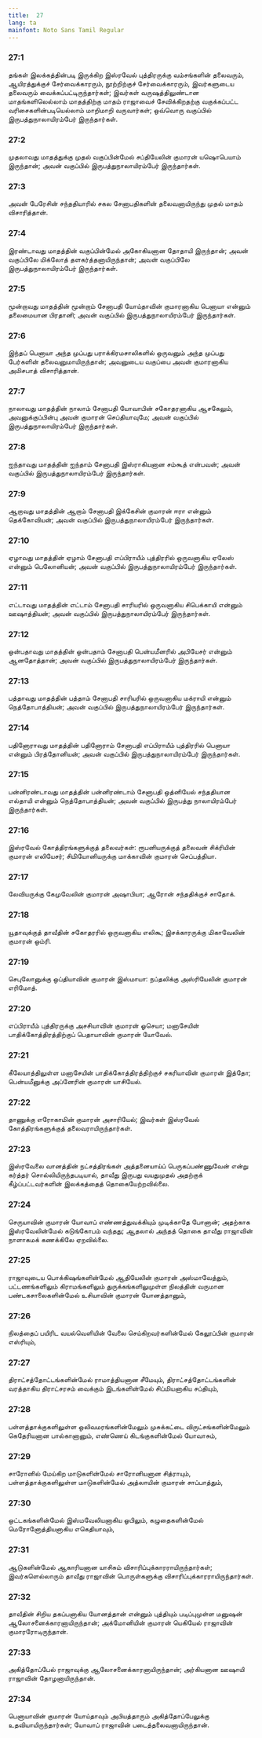 ```yaml
---
title:  27
lang: ta
mainfont: Noto Sans Tamil Regular
---
```


###  27:1

தங்கள் இலக்கத்தின்படி இருக்கிற இஸ்ரவேல் புத்திரருக்கு வம்சங்களின் தலைவரும், ஆயிரத்துக்குச் சேர்வைக்காரரும், நூற்றிற்குச் சேர்வைக்காரரும், இவர்களுடைய தலைவரும் வைக்கப்பட்டிருந்தார்கள்; இவர்கள் வருஷத்திலுண்டான மாதங்களிலெல்லாம் மாதத்திற்கு மாதம் ராஜாவைச் சேவிக்கிறதற்கு வகுக்கப்பட்ட வரிசைகளின்படியெல்லாம் மாறிமாறி வருவார்கள்; ஒவ்வொரு வகுப்பில் இருபத்துநாலாயிரம்பேர் இருந்தார்கள்.

###  27:2

முதலாவது மாதத்துக்கு முதல் வகுப்பின்மேல் சப்தியேலின் குமாரன் யஷொபெயாம் இருந்தான்; அவன் வகுப்பில் இருபத்துநாலாயிரம்பேர் இருந்தார்கள்.

###  27:3

அவன் பேரேசின் சந்ததியாரில் சகல சேனாபதிகளின் தலைவனாயிருந்து முதல் மாதம் விசாரித்தான்.

###  27:4

இரண்டாவது மாதத்தின் வகுப்பின்மேல் அகோகியனான தோதாயி இருந்தான்; அவன் வகுப்பிலே மிக்லோத் தளகர்த்தனாயிருந்தான்; அவன் வகுப்பிலே இருபத்துநாலாயிரம்பேர் இருந்தார்கள்.

###  27:5

மூன்றாவது மாதத்தின் மூன்றாம் சேனாபதி யோய்தாவின் குமாரனாகிய பெனாயா என்னும் தலைமையான பிரதானி; அவன் வகுப்பில் இருபத்துநாலாயிரம்பேர் இருந்தார்கள்.

###  27:6

இந்தப் பெனாயா அந்த முப்பது பராக்கிரமசாலிகளில் ஒருவனும் அந்த முப்பது பேர்களின் தலைவனுமாயிருந்தான்; அவனுடைய வகுப்பை அவன் குமாரனாகிய அமிசபாத் விசாரித்தான்.

###  27:7

நாலாவது மாதத்தின் நாலாம் சேனாபதி யோவாபின் சகோதரனாகிய ஆசகேலும், அவனுக்குப்பின்பு அவன் குமாரன் செப்தியாவுமே; அவன் வகுப்பில் இருபத்துநாலாயிரம்பேர் இருந்தார்கள்.

###  27:8

ஐந்தாவது மாதத்தின் ஐந்தாம் சேனாபதி இஸ்ராகியனான சம்கூத் என்பவன்; அவன் வகுப்பில் இருபத்துநாலாயிரம்பேர் இருந்தார்கள்.

###  27:9

ஆறாவது மாதத்தின் ஆறாம் சேனாபதி இக்கேசின் குமாரன் ஈரா என்னும் தெக்கோவியன்; அவன் வகுப்பில் இருபத்துநாலாயிரம்பேர் இருந்தார்கள்.

###  27:10

ஏழாவது மாதத்தின் ஏழாம் சேனாபதி எப்பிராயீம் புத்திரரில் ஒருவனாகிய ஏலேஸ் என்னும் பெலோனியன்; அவன் வகுப்பில் இருபத்துநாலாயிரம்பேர் இருந்தார்கள்.

###  27:11

எட்டாவது மாதத்தின் எட்டாம் சேனாபதி சாரியரில் ஒருவனாகிய சிபெக்காயி என்னும் ஊஷாத்தியன்; அவன் வகுப்பில் இருபத்துநாலாயிரம்பேர் இருந்தார்கள்.

###  27:12

ஒன்பதாவது மாதத்தின் ஒன்பதாம் சேனாபதி பென்யமீனரில் அபியேசர் என்னும் ஆனதோத்தான்; அவன் வகுப்பில் இருபத்துநாலாயிரம்பேர் இருந்தார்கள்.

###  27:13

பத்தாவது மாதத்தின் பத்தாம் சேனாபதி சாரியரில் ஒருவனாகிய மக்ராயி என்னும் நெத்தோபாத்தியன்; அவன் வகுப்பில் இருபத்துநாலாயிரம்பேர் இருந்தார்கள்.

###  27:14

பதினோராவது மாதத்தின் பதினோராம் சேனாபதி எப்பிராயீம் புத்திரரில் பெனாயா என்னும் பிரத்தோனியன்; அவன் வகுப்பில் இருபத்துநாலாயிரம்பேர் இருந்தார்கள்.

###  27:15

பன்னிரண்டாவது மாதத்தின் பன்னிரண்டாம் சேனாபதி ஒத்னியேல் சந்ததியான எல்தாயி என்னும் நெத்தோபாத்தியன்; அவன் வகுப்பில் இருபத்து நாலாயிரம்பேர் இருந்தார்கள்.

###  27:16

இஸ்ரவேல் கோத்திரங்களுக்குத் தலைவர்கள்: ரூபனியருக்குத் தலைவன் சிக்ரியின் குமாரன் எலியேசர்; சிமியோனியருக்கு மாக்காவின் குமாரன் செப்பத்தியா.

###  27:17

லேவியருக்கு கேமுவேலின் குமாரன் அஷாபியா; ஆரோன் சந்ததிக்குச் சாதோக்.

###  27:18

யூதாவுக்குத் தாவீதின் சகோதரரில் ஒருவனாகிய எலிகூ; இசக்காரருக்கு மிகாவேலின் குமாரன் ஒம்ரி.

###  27:19

செபுலோனுக்கு ஒப்தியாவின் குமாரன் இஸ்மாயா: நப்தலிக்கு அஸ்ரியேலின் குமாரன் எரிமோத்.

###  27:20

எப்பிராயீம் புத்திரருக்கு அசசியாவின் குமாரன் ஓசெயா; மனாசேயின் பாதிக்கோத்திரத்திற்குப் பெதாயாவின் குமாரன் யோவேல்.

###  27:21

கீலேயாத்திலுள்ள மனாசேயின் பாதிக்கோத்திரத்திற்குச் சகரியாவின் குமாரன் இத்தோ; பென்யமீனுக்கு அப்னேரின் குமாரன் யாசியேல்.

###  27:22

தாணுக்கு எரோகாமின் குமாரன் அசாரியேல்; இவர்கள் இஸ்ரவேல் கோத்திரங்களுக்குத் தலைவராயிருந்தார்கள்.

###  27:23

இஸ்ரவேலை வானத்தின் நட்சத்திரங்கள் அத்தனையாய்ப் பெருகப்பண்ணுவேன் என்று கர்த்தர் சொல்லியிருந்தபடியால், தாவீது இருபது வயதுமுதல் அதற்குக் கீழ்ப்பட்டவர்களின் இலக்கத்தைத் தொகையேற்றவில்லை.

###  27:24

செருயாவின் குமாரன் யோவாப் எண்ணத்துவக்கியும் முடிக்காதே போனான்; அதற்காக இஸ்ரவேலின்மேல் கடுங்கோபம் வந்தது; ஆதலால் அந்தத் தொகை தாவீது ராஜாவின் நாளாகமக் கணக்கிலே ஏறவில்லை.

###  27:25

ராஜாவுடைய பொக்கிஷங்களின்மேல் ஆதியேலின் குமாரன் அஸ்மாவேத்தும், பட்டணங்களிலும் கிராமங்களிலும் துருக்கங்களிலுமுள்ள நிலத்தின் வருமான பண்டகசாலைகளின்மேல் உசியாவின் குமாரன் யோனத்தானும்,

###  27:26

நிலத்தைப் பயிரிட வயல்வெளியின் வேலை செய்கிறவர்களின்மேல் கேலூப்பின் குமாரன் எஸ்ரியும்,

###  27:27

திராட்சத்தோட்டங்களின்மேல் ராமாத்தியனான சீமேயும், திராட்சத்தோட்டங்களின் வரத்தாகிய திராட்சரசம் வைக்கும் இடங்களின்மேல் சிப்மியனாகிய சப்தியும்,

###  27:28

பள்ளத்தாக்குகளிலுள்ள ஒலிவமரங்களின்மேலும் முசுக்கட்டை விருட்சங்களின்மேலும் கெதேரியனான பால்கானானும், எண்ணெய் கிடங்குகளின்மேல் யோவாசும்,

###  27:29

சாரோனில் மேய்கிற மாடுகளின்மேல் சாரோனியனான சித்ராயும், பள்ளத்தாக்குகளிலுள்ள மாடுகளின்மேல் அத்லாயின் குமாரன் சாப்பாத்தும்,

###  27:30

ஒட்டகங்களின்மேல் இஸ்மவேலியனாகிய ஓபிலும், கழுதைகளின்மேல் மெரோனோத்தியனாகிய எகெதியாவும்,

###  27:31

ஆடுகளின்மேல் ஆகாரியனான யாசிசும் விசாரிப்புக்காரராயிருந்தார்கள்; இவர்களெல்லாரும் தாவீது ராஜாவின் பொருள்களுக்கு விசாரிப்புக்காரராயிருந்தார்கள்.

###  27:32

தாவீதின் சிறிய தகப்பனாகிய யோனத்தான் என்னும் புத்தியும் படிப்புமுள்ள மனுஷன் ஆலோசனைக்காரனாயிருந்தான்; அக்மோனியின் குமாரன் யெகியேல் ராஜாவின் குமாரரோடிருந்தான்.

###  27:33

அகித்தோப்பேல் ராஜாவுக்கு ஆலோசனைக்காரனாயிருந்தான்; அர்கியனான ஊஷாயி ராஜாவின் தோழனாயிருந்தான்.

###  27:34

பெனாயாவின் குமாரன் யோய்தாவும் அபியத்தாரும் அகித்தோப்பேலுக்கு உதவியாயிருந்தார்கள்; யோவாப் ராஜாவின் படைத்தலைவனாயிருந்தான்.

